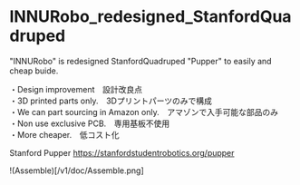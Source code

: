 # INNURobo_redesigned_StanfordQuadruped
"INNURobo" is redesigned  StanfordQuadruped "Pupper" to easily and cheap buide.  
  
・Design improvement　設計改良点  
・3D printed parts only.　3Dプリントパーツのみで構成  
・We can part sourcing in Amazon only.　アマゾンで入手可能な部品のみ  
・Non use exclusive PCB.　専用基板不使用  
・More cheaper.　低コスト化  
  
Stanford Pupper  https://stanfordstudentrobotics.org/pupper  

!(Assemble)[/v1/doc/Assemble.png]  

